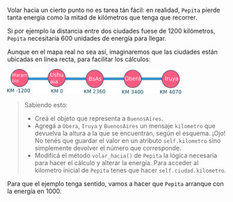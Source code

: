 Volar hacia un cierto punto no es tarea tán fácil: en realidad, `Pepita` pierde tanta energía como la mitad de kilómetros que tenga que recorrer.

Si por ejemplo la distancia entre dos ciudades fuese de 1200 kilómetros, `Pepita` necesitaría 600 unidades de energía para llegar.

Aunque en el mapa real no sea así, imaginaremos que las ciudades están ubicadas en línea recta, para facilitar los cálculos:

<img src="https://raw.githubusercontent.com/MumukiProject/mumuki-guia-python-definiendo-objetos-metodos-y-estado/master/assets/ciudades.png" width="400" />

> Sabiendo esto:
>
> * Creá el objeto que representa a `BuenosAires`.
> * Agregá a `Obera`, `Iruya` y `BuenosAires` un mensaje `kilometro` que devuelva la altura a la que se encuentran, según el esquema. ¡Ojo! No tenés que guardar el valor en un atributo `self.kilometro` sino simplemente devolver el número que corresponde.
> * Modificá el método `volar_hacia()` de `Pepita` la lógica necesaria para hacer el cálculo y alterar la energía. Para acceder al kilometro inicial de `Pepita` tenes que hacer `self.ciudad.kilometro`.

Para que el ejemplo tenga sentido, vamos a hacer que `Pepita` arranque con la energía en 1000.

